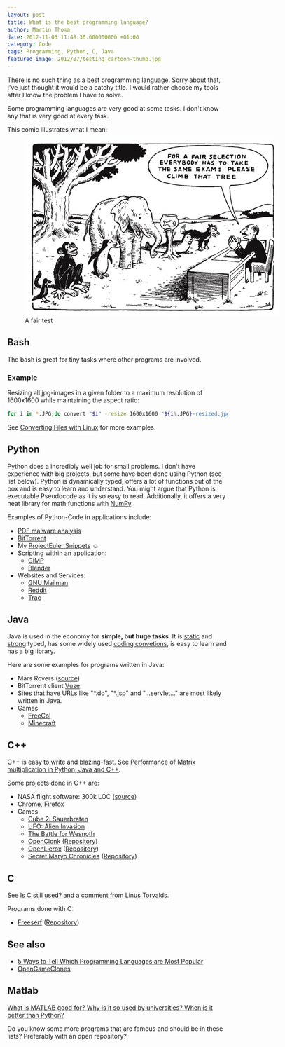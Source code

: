 ```yaml
---
layout: post
title: What is the best programming language?
author: Martin Thoma
date: 2012-11-03 11:48:36.000000000 +01:00
category: Code
tags: Programming, Python, C, Java
featured_image: 2012/07/testing_cartoon-thumb.jpg
---
```

There is no such thing as a best programming language. Sorry about that, I've just thought it would be a catchy title. I would rather choose my tools after I know the problem I have to solve.

Some programming languages are very good at some tasks. I don't know any that is very good at every task.

This comic illustrates what I mean:

<figure class="alignnone">
            <a href="../images/2012/07/testing_cartoon.jpg"><img src="../images/2012/07/testing_cartoon.jpg" alt="A fair test - comic - illustration - cartoon - caricature" style="max-width:582px;max-height:402px;" class="size-full wp-image-32731 "/></a>
            <figcaption class="text-center">A fair test</figcaption>
        </figure>
<h2>Bash</h2>
The bash is great for tiny tasks where other programs are involved.
<h3>Example</h3>
Resizing all jpg-images in a given folder to a maximum resolution of 1600x1600 while maintaining the aspect ratio:

```bash
for i in *.JPG;do convert "$i" -resize 1600x1600 "${i%.JPG}-resized.jpg"; done
```

See <a href="../converting-files-with-linux/">Converting Files with Linux</a> for more examples.
<h2>Python</h2>
Python does a incredibly well job for small problems. I don't have experience with big projects, but some have been done using Python (see list below).
Python is dynamically typed, offers a lot of functions out of the box and is easy to learn and understand. You might argue that Python is executable Pseudocode as it is so easy to read. Additionally, it offers a very neat library for math functions with <a href="http://docs.scipy.org/doc/">NumPy</a>.

Examples of Python-Code in applications include:
<ul>
	<li><a href="http://security.stackexchange.com/a/2897">PDF malware analysis</a></li>
	<li><a href="http://en.wikipedia.org/wiki/BitTorrent_(software)">BitTorrent</a></li>
	<li>My <a href="../python-one-liners-for-project-euler/">ProjectEuler Snippets</a> ☺</li>
	<li>Scripting within an application:
<ul>
	<li><a href="http://en.wikipedia.org/wiki/GIMP">GIMP</a></li>
	<li><a href="http://en.wikipedia.org/wiki/Blender_(software)">Blender</a></li>
</ul>
</li>
	<li>Websites and Services:
<ul>
	<li><a href="http://en.wikipedia.org/wiki/GNU_Mailman">GNU Mailman</a></li>
	<li><a href="http://en.wikipedia.org/wiki/Reddit">Reddit</a></li>
	<li><a href="http://en.wikipedia.org/wiki/Trac">Trac</a></li>
</ul>
</li>
</ul>
<h2>Java</h2>
Java is used in the economy for <strong>simple, but huge tasks</strong>. It is <a href="http://en.wikipedia.org/wiki/Type_system#Static_typing">static</a> and <a href="http://en.wikipedia.org/wiki/Type_system#Strong_and_weak_typing">strong</a> typed, has some widely used <a href="http://www.oracle.com/technetwork/java/codeconvtoc-136057.html">coding convetions</a>, is easy to learn and has a big library.

Here are some examples for programs written in Java:
<ul>
	<li>Mars Rovers (<a href="http://java.sys-con.com/node/39220">source</a>)</li>
	<li>BitTorrent client <a href="http://en.wikipedia.org/wiki/Vuze">Vuze</a></li>
	<li>Sites that have URLs like "*.do", "*.jsp" and "...servlet..." are most likely written in Java.</li>
	<li>Games:
<ul>
	<li><a href="http://en.wikipedia.org/wiki/FreeCol">FreeCol</a></li>
	<li><a href="http://en.wikipedia.org/wiki/Minecraft">Minecraft</a></li>
</ul>
</li>
</ul>
<h2>C++</h2>
C++ is easy to write and blazing-fast. See <a href="../matrix-multiplication-python-java-cpp/">Performance of Matrix multiplication in Python, Java and C++</a>.

Some projects done in C++ are:
<ul>
	<li>NASA flight software: 300k LOC (<a href="http://trs-new.jpl.nasa.gov/dspace/bitstream/2014/37499/1/05-0539.pdf">source</a>)</li>
	<li><a href="http://en.wikipedia.org/wiki/Google_Chrome">Chrome</a>, <a href="http://en.wikipedia.org/wiki/Firefox">Firefox</a></li>
	<li>Games:
<ul>
	<li><a href="http://en.wikipedia.org/wiki/Cube_2:_Sauerbraten">Cube 2: Sauerbraten</a></li>
	<li><a href="http://en.wikipedia.org/wiki/UFO:_Alien_Invasion">UFO: Alien Invasion</a></li>
	<li><a href="http://en.wikipedia.org/wiki/The_Battle_for_Wesnoth">The Battle for Wesnoth</a></li>
	<li><a href="http://www.openclonk.org/">OpenClonk</a> (<a href="http://hg.openclonk.org/openclonk/">Repository</a>)</li>
	<li><a href="http://www.openlierox.net/">OpenLierox</a> (<a href="https://github.com/albertz/openlierox">Repository</a>)</li>
	<li><a href="http://secretmaryo.org/">Secret Maryo Chronicles</a> (<a href="https://github.com/FluXy/SMC">Repository</a>)</li>
</ul>
</li>
</ul>
<h2>C</h2>
See <a href="http://programmers.stackexchange.com/questions/103897/is-the-c-programming-language-still-used">Is C still used?</a> and a <a href="http://thread.gmane.org/gmane.comp.version-control.git/57643/focus=57918">comment from Linus Torvalds</a>.

Programs done with C:
<ul>
	<li><a href="http://jonls.dk/freeserf/">Freeserf</a> (<a href="https://github.com/jonls/freeserf">Repository</a>)</li>
</ul>
<h2>See also</h2>
<ul>
	<li><a href="http://readwrite.com/2012/06/05/5-ways-to-tell-which-programming-lanugages-are-most-popular">5 Ways to Tell Which Programming Languages are Most Popular</a></li>
	<li><a href="http://osgameclones.com/">OpenGameClones</a></li>
</ul>

<h2>Matlab</h2>
<a href="http://stackoverflow.com/q/179904/562769">What is MATLAB good for? Why is it so used by universities? When is it better than Python?</a>


Do you know some more programs that are famous and should be in these lists? Preferably with an open repository?
